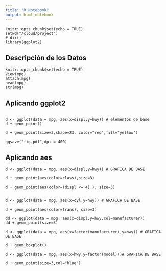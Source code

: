 ```yaml
---
title: "R Notebook"
output: html_notebook
---
```



```{r setup, include=FALSE}
knitr::opts_chunk$set(echo = TRUE)
setwd("/cloud/project")
# dir()
library(ggplot2)
```

## Descripción de los Datos

```{r }
knitr::opts_chunk$set(echo = TRUE)
View(mpg) 
attach(mpg)
head(mpg)
str(mpg)
```

## Aplicando ggplot2

```{r}

d <- ggplot(data = mpg, aes(x=displ,y=hwy)) # elementos de base
d + geom_point()

d + geom_point(size=3,shape=23, color="red",fill="yellow")

ggsave("fig.pdf",dpi = 400)
```

## Aplicando aes

```{r}
d <- ggplot(data = mpg, aes(x=displ,y=hwy)) # GRAFICA DE BASE

d + geom_point(aes(color=class),size=3)

d + geom_point(aes(color=(displ <= 4) ), size=3)
    
```


```{r}
d <- ggplot(data = mpg, aes(x=cyl,y=hwy)) # GRAFICA DE BASE

d + geom_point(aes(color=trans), size=3)

dd <- ggplot(data = mpg, aes(x=displ,y=hwy,col=manufacturer))
dd + geom_point(size=3)
```


```{r}
d <- ggplot(data = mpg, aes(x=factor(manufacturer),y=hwy)) # GRAFICA DE BASE

d + geom_boxplot()

```


```{r}
d <- ggplot(data = mpg, aes(x=hwy,y=factor(model)))# GRAFICA DE BASE

d + geom_point(size=3,col="blue")

```











